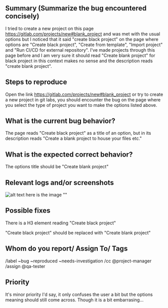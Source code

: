 
## Summary (Summarize the bug encountered concisely)

I tried to create a new project on this page https://gitlab.com/projects/new#blank_project and was met with the usual options but I noticed that it said "create black project" on the page where options are "Create black project", "Create from template", "Import project" and "Run CI/CD for external repository". I've made projects through this page before and I am very sure it should read "Create blank project" for black project in this context makes no sense and the description reads "create blank project".

## Steps to reproduce     

Open the link https://gitlab.com/projects/new#blank_project or try to create a new project in git labs, you should encounter the bug on the page where you select the type of project you want to make the options listed above.   

## What is the current bug behavior?

The page reads "Create black project" as a title of an option, but in its description reads "Create a blank project to house your files etc."

## What is the expected correct behavior?

The options title should be "Create blank project"
     
## Relevant logs and/or screenshots

![alt text](image.png) here is the image "<!--h3 class="gl-text-size-h2 gl-text-inherit"> Create black project </h3-->"

## Possible fixes

There is a H3 element reading "Create black project"

"Create black project" should be replaced with "Create blank project"

## Whom do you report/ Assign To/ Tags

/label ~bug ~reproduced ~needs-investigation 
/cc @project-manager 
/assign @qa-tester

## Priority

It's minor priority I'd say, it only confuses the user a bit but the options meaning should still come across. Though it is a bit embarrasing...

      
